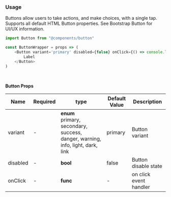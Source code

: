 ### Usage

Buttons allow users to take actions, and make choices, with a single tap. Supports all default HTML Button properties. See Bootstrap Button for UI/UX information.

```js
import Button from "@components/button"

const ButtonWrapper = props => (
    <Button variant='primary' disabled={false} onClick={() => console.log("clicked")}>
        Label
    </Button>
)
```

<br/>

**Button Props**

| Name     | Required | type                                                                               | Default Value | Description            |
| -------- | -------- | ---------------------------------------------------------------------------------- | ------------- | ---------------------- |
| variant  | -        | **enum**<br/>primary, secondary, success, danger, warning, info, light, dark, link | primary       | Button variant         |
| disabled | -        | **bool**                                                                           | false         | Button disable state   |
| onClick  | -        | **func**                                                                           | -             | on click event handler |
